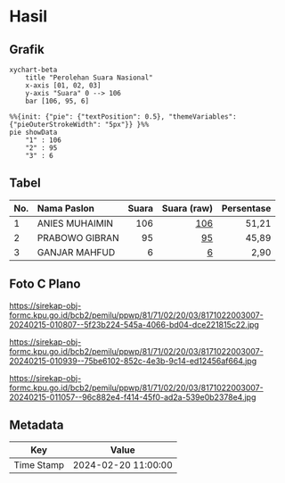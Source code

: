 # Hasil

## Grafik

```mermaid
xychart-beta
    title "Perolehan Suara Nasional"
    x-axis [01, 02, 03]
    y-axis "Suara" 0 --> 106
    bar [106, 95, 6]
```

```mermaid
%%{init: {"pie": {"textPosition": 0.5}, "themeVariables": {"pieOuterStrokeWidth": "5px"}} }%%
pie showData
    "1" : 106
    "2" : 95
    "3" : 6
```

## Tabel

| No. | Nama Paslon    | Suara | Suara (raw) | Persentase |
|:--- |:-------------- | -----:| -----------:| ----------:|
| 1   | ANIES MUHAIMIN | 106   | [106][p-1]  | 51,21      |
| 2   | PRABOWO GIBRAN | 95    | [95][p-2]   | 45,89      |
| 3   | GANJAR MAHFUD  | 6     | [6][p-3]    | 2,90       |


[p-1]: https://github.com/gigit-pemilu/pemilu-2024/blob/main/pilpres/hitung-suara/sub/81-maluku/sub/71-kota-ambon/sub/02-sirimau/sub/2003-batu-merah/sub/007-tps/sub/paslon-1.txt
[p-2]: https://github.com/gigit-pemilu/pemilu-2024/blob/main/pilpres/hitung-suara/sub/81-maluku/sub/71-kota-ambon/sub/02-sirimau/sub/2003-batu-merah/sub/007-tps/sub/paslon-2.txt
[p-3]: https://github.com/gigit-pemilu/pemilu-2024/blob/main/pilpres/hitung-suara/sub/81-maluku/sub/71-kota-ambon/sub/02-sirimau/sub/2003-batu-merah/sub/007-tps/sub/paslon-3.txt

## Foto C Plano

https://sirekap-obj-formc.kpu.go.id/bcb2/pemilu/ppwp/81/71/02/20/03/8171022003007-20240215-010807--5f23b224-545a-4066-bd04-dce221815c22.jpg

https://sirekap-obj-formc.kpu.go.id/bcb2/pemilu/ppwp/81/71/02/20/03/8171022003007-20240215-010939--75be6102-852c-4e3b-9c14-ed12456af664.jpg

https://sirekap-obj-formc.kpu.go.id/bcb2/pemilu/ppwp/81/71/02/20/03/8171022003007-20240215-011057--96c882e4-f414-45f0-ad2a-539e0b2378e4.jpg


## Metadata

| Key        | Value               |
| ---------- | ------------------- |
| Time Stamp | 2024-02-20 11:00:00 |



